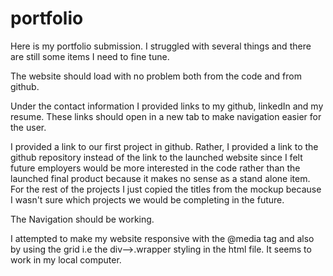 # portfolio

Here is my portfolio submission. I struggled with several things and there are still some items I need to fine tune.

The website should load with no problem both from the code and from github. 

Under the contact information I provided links to my github, linkedIn and my resume. These links should open in a new tab to make navigation easier for the user. 

I provided a link to our first project in github. Rather, I provided a link to the github repository instead of the link to the launched website since I felt future employers would be more interested in the code rather than the launched final product because it makes no sense as a stand alone item. For the rest of the projects I just copied the titles from the mockup because I wasn't sure which projects we would be completing in the future. 

The Navigation should be working. 

I attempted to make my website responsive with the @media tag and also by using the grid i.e the div-->.wrapper styling in the html file. It seems to work in my local computer.

